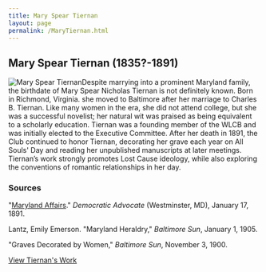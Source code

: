 ```yaml
---
title: Mary Spear Tiernan
layout: page
permalink: /MaryTiernan.html
---
```


## Mary Spear Tiernan (1835?-1891)
<div style="float: left"><img src="https://elizajames.github.io/WLCB_draft/assets/img/MaryTiernan.jpg" alt="Mary Spear Tiernan"></div>

Despite marrying into a prominent Maryland family, the birthdate of Mary Spear Nicholas Tiernan is not definitely known. Born in Richmond, Virginia. she moved to Baltimore after her marriage to Charles B. Tiernan. Like many women in the era, she did not attend college, but she was a successful novelist; her natural wit was praised as being equivalent to a scholarly education. Tiernan was a founding member of the WLCB and was initially elected to the Executive Committee. After her death in 1891, the Club continued to honor Tiernan, decorating her grave each year on All Souls' Day and reading her unpublished manuscripts at later meetings. Tiernan’s work strongly promotes Lost Cause ideology, while also exploring the conventions of romantic relationships in her day. 

### Sources

"[Maryland Affairs](https://chroniclingamerica.loc.gov/lccn/sn85038292/1891-01-17/ed-1/seq-3/#date1=1789&index=3&rows=20&words=Mary+Spear+Tiernan&searchType=basic&sequence=0&state=&date2=1949&proxtext=mary+spear+tiernan&y=0&x=0&dateFilterType=yearRange&page=1)." *Democratic Advocate* (Westminster, MD), January 17, 1891.

Lantz, Emily Emerson. "Maryland Heraldry," *Baltimore Sun*, January 1, 1905.

"Graves Decorated by Women," *Baltimore Sun*, November 3, 1900. 

[View Tiernan's Work](https://elizajames.github.io/WLCB_draft/browse.html#mary%20spear)